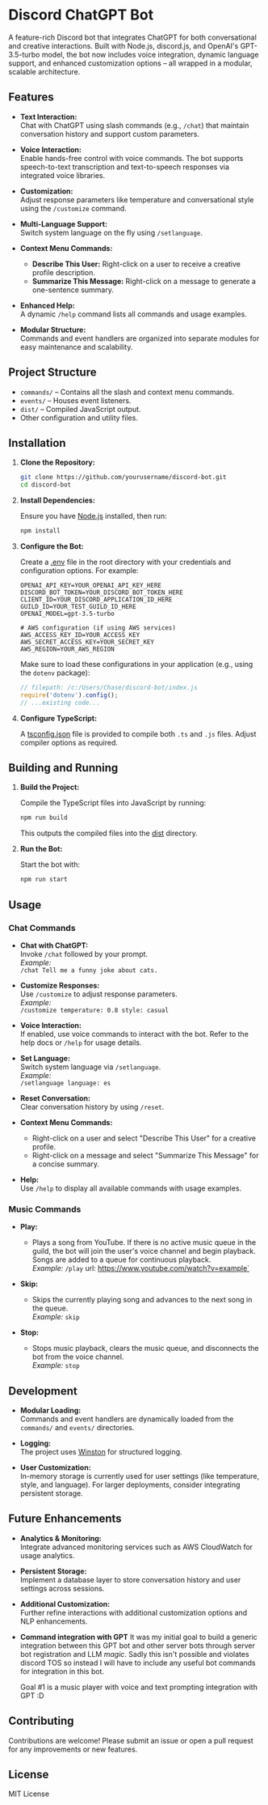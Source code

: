 # Discord ChatGPT Bot
A feature-rich Discord bot that integrates ChatGPT for both conversational and creative interactions. Built with Node.js, discord.js, and OpenAI's GPT-3.5-turbo model, the bot now includes voice integration, dynamic language support, and enhanced customization options – all wrapped in a modular, scalable architecture.

## Features

- **Text Interaction:**  
  Chat with ChatGPT using slash commands (e.g., `/chat`) that maintain conversation history and support custom parameters.

- **Voice Interaction:**  
  Enable hands-free control with voice commands. The bot supports speech-to-text transcription and text-to-speech responses via integrated voice libraries.

- **Customization:**  
  Adjust response parameters like temperature and conversational style using the `/customize` command.

- **Multi-Language Support:**  
  Switch system language on the fly using `/setlanguage`.

- **Context Menu Commands:**  
  - **Describe This User:** Right-click on a user to receive a creative profile description.  
  - **Summarize This Message:** Right-click on a message to generate a one-sentence summary.

- **Enhanced Help:**  
  A dynamic `/help` command lists all commands and usage examples.

- **Modular Structure:**  
  Commands and event handlers are organized into separate modules for easy maintenance and scalability.

## Project Structure

- `commands/` – Contains all the slash and context menu commands.
- `events/` – Houses event listeners.
- `dist/` – Compiled JavaScript output.
- Other configuration and utility files.

## Installation

1. **Clone the Repository:**

    ```bash
    git clone https://github.com/yourusername/discord-bot.git
    cd discord-bot
    ```

2. **Install Dependencies:**

    Ensure you have [Node.js](https://nodejs.org/en) installed, then run:

    ```bash
    npm install
    ```

3. **Configure the Bot:**

    Create a [.env](http://_vscodecontentref_/0) file in the root directory with your credentials and configuration options. For example:

    ```.env
    OPENAI_API_KEY=YOUR_OPENAI_API_KEY_HERE
    DISCORD_BOT_TOKEN=YOUR_DISCORD_BOT_TOKEN_HERE
    CLIENT_ID=YOUR_DISCORD_APPLICATION_ID_HERE
    GUILD_ID=YOUR_TEST_GUILD_ID_HERE
    OPENAI_MODEL=gpt-3.5-turbo

    # AWS configuration (if using AWS services)
    AWS_ACCESS_KEY_ID=YOUR_ACCESS_KEY
    AWS_SECRET_ACCESS_KEY=YOUR_SECRET_KEY
    AWS_REGION=YOUR_AWS_REGION
    ```

    Make sure to load these configurations in your application (e.g., using the `dotenv` package):

    ```js
    // filepath: /c:/Users/Chase/discord-bot/index.js
    require('dotenv').config();
    // ...existing code...
    ```

4. **Configure TypeScript:**

    A [tsconfig.json](http://_vscodecontentref_/1) file is provided to compile both `.ts` and `.js` files. Adjust compiler options as required.

## Building and Running

1. **Build the Project:**

    Compile the TypeScript files into JavaScript by running:

    ```bash
    npm run build
    ```

    This outputs the compiled files into the [dist](http://_vscodecontentref_/2) directory.

2. **Run the Bot:**

    Start the bot with:

    ```bash
    npm run start
    ```

## Usage

### Chat Commands

- **Chat with ChatGPT:**  
  Invoke `/chat` followed by your prompt.  
  _Example:_  
  `/chat Tell me a funny joke about cats.`

- **Customize Responses:**  
  Use `/customize` to adjust response parameters.  
  _Example:_  
  `/customize temperature: 0.8 style: casual`

- **Voice Interaction:**  
  If enabled, use voice commands to interact with the bot. Refer to the help docs or `/help` for usage details.

- **Set Language:**  
  Switch system language via `/setlanguage`.  
  _Example:_  
  `/setlanguage language: es`

- **Reset Conversation:**  
  Clear conversation history by using `/reset`.

- **Context Menu Commands:**  
  - Right-click on a user and select "Describe This User" for a creative profile.  
  - Right-click on a message and select "Summarize This Message" for a concise summary.

- **Help:**  
  Use `/help` to display all available commands with usage examples.

### Music Commands

- **Play:**
  - Plays a song from YouTube. If there is no active music queue in the guild, the bot will join the user's voice channel and begin playback. Songs are added to a queue for continuous playback.  
  _Example:_
  `/play` url: https://www.youtube.com/watch?v=example`

- **Skip:**
  - Skips the currently playing song and advances to the next song in the queue.  
  _Example:_
  `skip`

- **Stop:**
  - Stops music playback, clears the music queue, and disconnects the bot from the voice channel.  
  _Example:_
  `stop`

## Development

- **Modular Loading:**  
  Commands and event handlers are dynamically loaded from the `commands/` and `events/` directories.

- **Logging:**  
  The project uses [Winston](https://www.npmjs.com/package/winston) for structured logging.

- **User Customization:**  
  In-memory storage is currently used for user settings (like temperature, style, and language). For larger deployments, consider integrating persistent storage.


## Future Enhancements

- **Analytics & Monitoring:**  
  Integrate advanced monitoring services such as AWS CloudWatch for usage analytics.

- **Persistent Storage:**  
  Implement a database layer to store conversation history and user settings across sessions.

- **Additional Customization:**  
  Further refine interactions with additional customization options and NLP enhancements.

- **Command integration with GPT**
  It was my initial goal to build a generic integration between this GPT bot and other server bots through server bot registration and LLM _magic_. Sadly this isn't possible and violates discord TOS so instead I will have to include any useful bot commands for integration in this bot.

  Goal #1 is a music player with voice and text prompting integration with GPT :D

## Contributing

Contributions are welcome! Please submit an issue or open a pull request for any improvements or new features.

## License

MIT License
